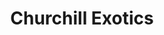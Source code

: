 ---
tags: recents
image: "_assets/media/images/placeholder.png"
title: Churchill Exotics
cathegory: "Car Dealership"
type: "Ecommerce"
livePath: "https://google.com/"
codePath: "https://google.com/"
infoPath: "https://google.com/"
---